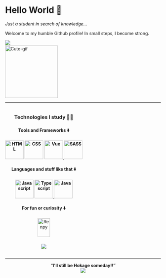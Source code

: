 <h1>Hello World 👋</h1>

<i>Just a student in search of knowledge...</i>

Welcome to my humble Github profile! In small steps, I become strong.

<div style="display: inline-block">
  <a href="https://github.com/zsGuil">
    <img align="left" src="https://github-readme-stats.vercel.app/api?username=zsGuil&show_icons=true&theme=dark" /><br>
  </a>
  <img align="rigth" alt="Cute-gif" width="170" src="https://media.giphy.com/media/PTwLF3jNpNb4vn9UX3/giphy.gif?cid=790b7611a07d2947794b47f727c7abeb3f57104c514a6acd&rid=giphy.gif&ct=g">
</div>

<hr>

<div style="display: inline-block" align="center">
  <h3>Technologies I study 👨‍💻<h3>
    
  <h4>Tools and Frameworks ⬇️<h4>
    <img alt="HTML" width="60" height="60" src="https://cdn.jsdelivr.net/gh/devicons/devicon/icons/html5/html5-original.svg" />
    <img alt="CSS" width="60" height="60" src="https://cdn.jsdelivr.net/gh/devicons/devicon/icons/css3/css3-original.svg" />
    <a href="https://vuejs.org/">
      <img alt="Vue" width="60" height="60" src="https://cdn.jsdelivr.net/gh/devicons/devicon/icons/vuejs/vuejs-original.svg" />
    </a>
    <a href="https://sass-lang.com/">
      <img alt="SASS" width="60" heigth="60" src="https://cdn.jsdelivr.net/gh/devicons/devicon/icons/sass/sass-original.svg" />
    </a>
    
  <h4>Languages and stuff like that ⬇️<h4>
    <img alt="Javascript" width="60" height="60" src="https://cdn.jsdelivr.net/gh/devicons/devicon/icons/javascript/javascript-original.svg" />
    <a href="https://www.typescriptlang.org/">
      <img alt="Typescript" width="60" height="60" src="https://cdn.jsdelivr.net/gh/devicons/devicon/icons/typescript/typescript-original.svg" />
    </a>
    <a href="https://www.java.com/">
      <img alt="Java" width="60" height="60" src="https://cdn.jsdelivr.net/gh/devicons/devicon/icons/java/java-original.svg" />
    </a>
    
  <h4>For fun or curiosity ⬇️</h4>
    <a href="https://www.renpy.org/">
      <img alt="Renpy" width="40" height="60" src="https://camo.githubusercontent.com/dfd1362396831ba8c0d8b550ac39c4544a45778c36b2a16346749ab56610911c/68747470733a2f2f75706c6f61642e77696b696d656469612e6f72672f77696b6970656469612f636f6d6d6f6e732f372f37652f52656e25453225383025393950795f4c6f676f5f362d31332d365f3230307833303770782e706e67">
   </a>
    
   <h3>
    <img src="https://github-readme-stats.vercel.app/api/top-langs/?username=zsGuil&layout=compact&theme=dracula">
   </h3>
    
</div>
  
<hr>
    
<div align="center">
  <strong>
    <q>I'll still be Hokage someday!!</q>
  </strong>
  <br>
  <img src="https://pa1.narvii.com/6238/027741729cafeb2ba8b1acdb1a602111983ba6f8_hq.gif">
</div>
